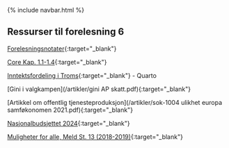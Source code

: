 
{% include navbar.html %}

## Ressurser til forelesning 6

[Forelesningsnotater](/forelesninger/SOK-1004_Forelesning_6_h24.pdf){:target="_blank"}

[Core Kap. 1.1-1.4](https://www.core-econ.org/the-economy/microeconomics/0-3-contents.html#contents){:target="_blank"}

[Inntektsfordeling i Troms](/rkode/F6_inntektsfordeling_2015.qmd){:target="_blank"} - Quarto       

[Gini i valgkampen](/artikler/gini AP skatt.pdf){:target="_blank"}

[Artikkel om offentlig tjenesteproduksjon](/artikler/sok-1004 ulikhet europa samføkonomen 2021.pdf){:target="_blank"}

[Nasjonalbudsjettet 2024](https://www.regjeringen.no/contentassets/3aef7f0d3bca43b387fd97b6b5cc6905/no/pdfs/stm202320240001000dddpdfs.pdf){:target="_blank"}


[Muligheter for alle, Meld St. 13 (2018-2019)](https://www.regjeringen.no/contentassets/472d31ff815d4ce7909f5593bf7d79b8/no/pdfs/stm201820190013000dddpdfs.pdf){:target="_blank"}
